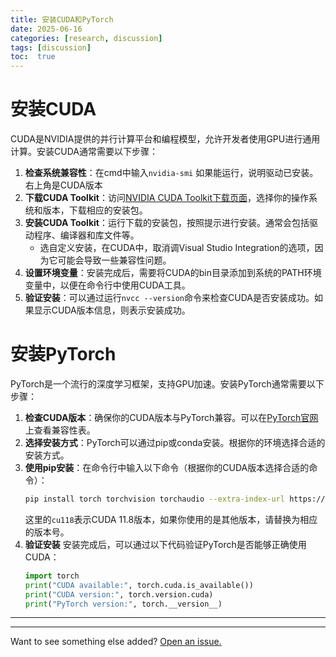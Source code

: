 ```yaml
---
title: 安装CUDA和PyTorch
date: 2025-06-16
categories: [research, discussion]
tags: [discussion]
toc:  true
---
```


# 安装CUDA
CUDA是NVIDIA提供的并行计算平台和编程模型，允许开发者使用GPU进行通用计算。安装CUDA通常需要以下步骤：
1. **检查系统兼容性**：在cmd中输入`nvidia-smi`  如果能运行，说明驱动已安装。右上角是CUDA版本
2. **下载CUDA Toolkit**：访问[NVIDIA CUDA Toolkit下载页面](https://developer.nvidia.com/cuda-downloads)，选择你的操作系统和版本，下载相应的安装包。
3. **安装CUDA Toolkit**：运行下载的安装包，按照提示进行安装。通常会包括驱动程序、编译器和库文件等。
   - 选自定义安装，在CUDA中，取消调Visual Studio Integration的选项，因为它可能会导致一些兼容性问题。
4. **设置环境变量**：安装完成后，需要将CUDA的bin目录添加到系统的PATH环境变量中，以便在命令行中使用CUDA工具。
5. **验证安装**：可以通过运行`nvcc --version`命令来检查CUDA是否安装成功。如果显示CUDA版本信息，则表示安装成功。

# 安装PyTorch
PyTorch是一个流行的深度学习框架，支持GPU加速。安装PyTorch通常需要以下步骤：
1. **检查CUDA版本**：确保你的CUDA版本与PyTorch兼容。可以在[PyTorch官网](https://pytorch.org/get-started/locally/)上查看兼容性表。
2. **选择安装方式**：PyTorch可以通过pip或conda安装。根据你的环境选择合适的安装方式。
3. **使用pip安装**：在命令行中输入以下命令（根据你的CUDA版本选择合适的命令）：
   ```bash
   pip install torch torchvision torchaudio --extra-index-url https://download.pytorch.org/whl/cu118
   ```
   这里的`cu118`表示CUDA 11.8版本，如果你使用的是其他版本，请替换为相应的版本号。
4. **验证安装**
   安装完成后，可以通过以下代码验证PyTorch是否能够正确使用CUDA：
   ```python
   import torch
   print("CUDA available:", torch.cuda.is_available())
   print("CUDA version:", torch.version.cuda)
   print("PyTorch version:", torch.__version__)
   ```  
---


---

Want to see something else added? <a href="https://github.com/MingshuoXu/MingshuoXu.github.io/issues/new">Open an issue.</a>

[^fn-sample_footnote]: Handy! Now click the return link to go back.
